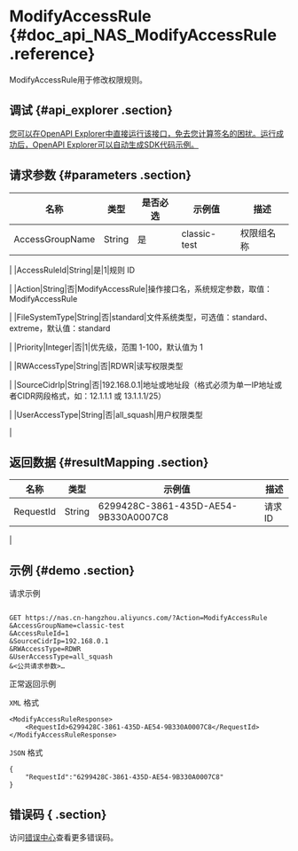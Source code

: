 # ModifyAccessRule {#doc_api_NAS_ModifyAccessRule .reference}

ModifyAccessRule用于修改权限规则。

## 调试 {#api_explorer .section}

[您可以在OpenAPI Explorer中直接运行该接口，免去您计算签名的困扰。运行成功后，OpenAPI Explorer可以自动生成SDK代码示例。](https://api.aliyun.com/#product=NAS&api=ModifyAccessRule&type=RPC&version=2017-06-26)

## 请求参数 {#parameters .section}

|名称|类型|是否必选|示例值|描述|
|--|--|----|---|--|
|AccessGroupName|String|是|classic-test|权限组名称

 |
|AccessRuleId|String|是|1|规则 ID

 |
|Action|String|否|ModifyAccessRule|操作接口名，系统规定参数，取值：ModifyAccessRule

 |
|FileSystemType|String|否|standard|文件系统类型，可选值：standard、extreme，默认值：standard

 |
|Priority|Integer|否|1|优先级，范围 1-100，默认值为 1

 |
|RWAccessType|String|否|RDWR|读写权限类型

 |
|SourceCidrIp|String|否|192.168.0.1|地址或地址段（格式必须为单一IP地址或者CIDR网段格式，如：12.1.1.1 或 13.1.1.1/25）

 |
|UserAccessType|String|否|all\_squash|用户权限类型

 |

## 返回数据 {#resultMapping .section}

|名称|类型|示例值|描述|
|--|--|---|--|
|RequestId|String|6299428C-3861-435D-AE54-9B330A0007C8|请求ID

 |

## 示例 {#demo .section}

请求示例

``` {#request_demo}

GET https://nas.cn-hangzhou.aliyuncs.com/?Action=ModifyAccessRule
&AccessGroupName=classic-test
&AccessRuleId=1
&SourceCidrIp=192.168.0.1
&RWAccessType=RDWR
&UserAccessType=all_squash
&<公共请求参数>…

```

正常返回示例

`XML` 格式

``` {#xml_return_success_demo}
<ModifyAccessRuleResponse>
    <RequestId>6299428C-3861-435D-AE54-9B330A0007C8</RequestId>
</ModifyAccessRuleResponse>
```

`JSON` 格式

``` {#json_return_success_demo}
{
	"RequestId":"6299428C-3861-435D-AE54-9B330A0007C8"
}
```

## 错误码 { .section}

访问[错误中心](https://error-center.alibabacloud.com/status/product/NAS)查看更多错误码。

